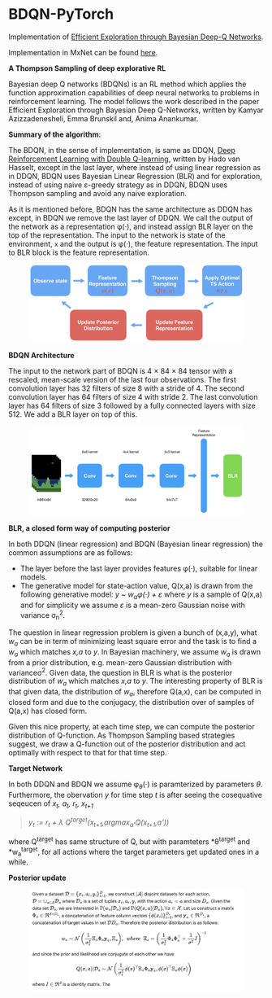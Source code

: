 # BDQN-PyTorch

Implementation of [Efficient Exploration through Bayesian Deep-Q Networks](https://arxiv.org/pdf/1802.04412.pdf).

Implementation in MxNet can be found [here](https://github.com/kazizzad/BDQN-MxNet-Gluon).

**A Thompson Sampling of deep explorative RL**

Bayesian deep Q networks (BDQNs) is an RL method which applies the function approximation capabilities of deep neural networks to problems in reinforcement learning. The model follows the work described in the paper Efficient Exploration through Bayesian Deep Q-Networks, written by Kamyar Azizzadenesheli, Emma Brunskil and, Anima Anankumar.

**Summary of the algorithm**:

The BDQN, in the sense of implementation, is same as DDQN, [Deep Reinforcement Learning with Double Q-learning](https://arxiv.org/abs/1509.06461), written by Hado van Hasselt, except in the last layer, where instead of using linear regression as in DDQN, BDQN uses Bayesian Linear Regression (BLR) and for exploration, instead of using naive &#949;-greedy strategy as in DDQN, BDQN uses Thompson sampling and avoid any naive exploration.

As it is mentioned before, BDQN has the same architecture as DDQN has except, in BDQN we remove the last layer of DDQN. We call the output of the network as a representation &#966;(&#183;), and instead assign BLR layer on the top of the representation. The input to the network is state of the environment, `x` and the output is &#966;(&#183;), the feature representation. The input to BLR block is the feature representation.
 
<figure>
  <img src="images/alg.jpeg" alt="BDQN Algorithm"/>
</figure>

 **BDQN Architecture**
 
The input to the network part of BDQN is 4 × 84 × 84 tensor with a rescaled, mean-scale version of the last four observations. The first convolution layer has 32 filters of size 8 with a stride of 4. The second convolution layer has 64 filters of size 4 with stride 2. The last convolution layer has 64 filters of size 3 followed by a fully connected layers with size 512. We add a BLR layer on top of this.

<figure>
  <img src="images/net.jpeg" alt="BDQN Architecture"/>
</figure>

**BLR, a closed form way of computing posterior**

In both DDQN (linear regression) and BDQN (Bayesian linear regression) the common assumptions are as follows:
* The layer before the last layer provides features &#966;(&#183;), suitable for linear models.
* The generative model for state-action value, Q(x,a) is drawn from the following generative model:
      *y ~ w<sub>a</sub>&#966;(&#183;) + &#949;* where *y* is a sample of Q(x,a) and for simplicity we assume *&#949;* is a mean-zero Gaussian noise with variance &#963;<sub>n</sub><sup>2</sup>.

The question in linear regression problem is given a bunch of (x,a,y), what *w<sub>a</sub>* can be in term of minimizing least square error and the task is to find a *w<sub>a</sub>* which matches *x,a* to *y*. In Bayesian machinery, we assume *w<sub>a</sub>* is drawn from a prior distribution, e.g. mean-zero Gaussian distribution with variance&#963;<sup>2</sup>. Given data, the question in BLR is what is the posterior distribution of *w<sub>a</sub>* which matches *x,a* to *y*. The interesting property of BLR is that given data, the distribution of *w<sub>a</sub>*, therefore Q(a,x), can be computed in closed form and due to the conjugacy, the distribution over of samples of Q(a,x) has closed form.

Given this nice property, at each time step, we can compute the posterior distribution of Q-function. As Thompson Sampling based strategies suggest, we draw a Q-function out of the posterior distribution and act optimally with respect to that for that time step.

**Target Network**

In both DDQN and BDQN we assume &#966;<sub>*&#952;*</sub>(&#183;) is paramterized by parameters *&#952;*. Furthermore, the obervation *y* for time step *t* is after seeing the cosequative seqeucen of *x<sub>t</sub>, a<sub>t</sub>, r<sub>t</sub>, x<sub>t+1</sub>*

> *y<sub>t</sub> := r<sub>t</sub> + &#955; Q<sup>target</sup>(x<sub>t+1</sub>,argmax<sub>a'</sub>Q(x<sub>t+1</sub>,a'))*

where Q<sup>target</sup> has same structure of Q, but with paramteters *&#952;<sup>target</sup> and *w<sub>a</sub><sup>target</sup>, for all actions where the target parameters get updated ones in a while.

**Posterior update**

<figure>
  <img src="images/pos_update.png" alt="BDQN Algorithm"/>
</figure>
